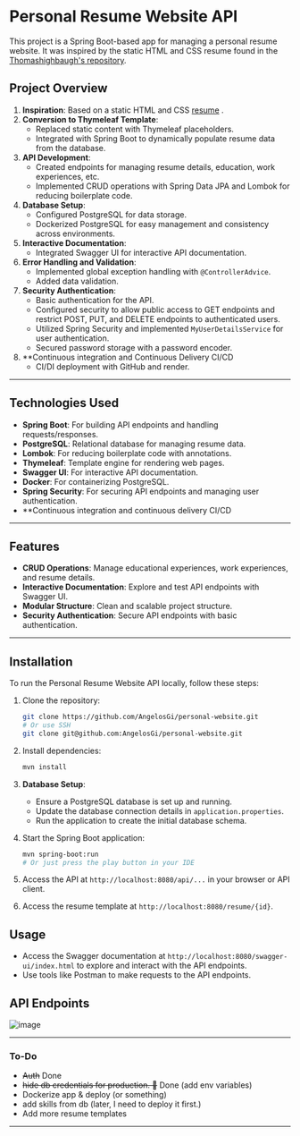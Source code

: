 # Personal Resume Website API

This project is a Spring Boot-based app for managing a personal resume website. It was inspired by the static HTML and CSS resume found in the [Thomashighbaugh's repository](https://github.com/Thomashighbaugh/resume).

## Project Overview

1. **Inspiration**: Based on a static HTML and CSS [resume](https://resume-thomas-leon-highbaugh.vercel.app/) .
2. **Conversion to Thymeleaf Template**: 
   - Replaced static content with Thymeleaf placeholders.
   - Integrated with Spring Boot to dynamically populate resume data from the database.
3. **API Development**: 
   - Created endpoints for managing resume details, education, work experiences, etc.
   - Implemented CRUD operations with Spring Data JPA and Lombok for reducing boilerplate code.
4. **Database Setup**: 
   - Configured PostgreSQL for data storage.
   - Dockerized PostgreSQL for easy management and consistency across environments.
5. **Interactive Documentation**: 
   - Integrated Swagger UI for interactive API documentation.
6. **Error Handling and Validation**: 
   - Implemented global exception handling with `@ControllerAdvice`.
   - Added data validation.
7. **Security Authentication**: 
   - Basic authentication for the API.
   - Configured security to allow public access to GET endpoints and restrict POST, PUT, and DELETE endpoints to authenticated users.
   - Utilized Spring Security and implemented `MyUserDetailsService` for user authentication.
   - Secured password storage with a password encoder.
8. **Continuous integration and Continuous Delivery CI/CD
   - CI/DI deployment with GitHub and render.

---

## Technologies Used

- **Spring Boot**: For building API endpoints and handling requests/responses.
- **PostgreSQL**: Relational database for managing resume data.
- **Lombok**: For reducing boilerplate code with annotations.
- **Thymeleaf**: Template engine for rendering web pages.
- **Swagger UI**: For interactive API documentation.
- **Docker**: For containerizing PostgreSQL.
- **Spring Security**: For securing API endpoints and managing user authentication.
- **Continuous integration and continuous delivery CI/CD

---

## Features

- **CRUD Operations**: Manage educational experiences, work experiences, and resume details.
- **Interactive Documentation**: Explore and test API endpoints with Swagger UI.
- **Modular Structure**: Clean and scalable project structure.
- **Security Authentication**: Secure API endpoints with basic authentication.

---

## Installation

To run the Personal Resume Website API locally, follow these steps:

1. Clone the repository:
   ```bash
   git clone https://github.com/AngelosGi/personal-website.git
   # Or use SSH
   git clone git@github.com:AngelosGi/personal-website.git
   ```

2. Install dependencies:
   ```bash
   mvn install
   ```

3. **Database Setup**:
   - Ensure a PostgreSQL database is set up and running.
   - Update the database connection details in `application.properties`.
   - Run the application to create the initial database schema.

4. Start the Spring Boot application:
   ```bash
   mvn spring-boot:run
   # Or just press the play button in your IDE
   ```

5. Access the API at `http://localhost:8080/api/...` in your browser or API client.
6. Access the resume template at `http://localhost:8080/resume/{id}`.

## Usage

- Access the Swagger documentation at `http://localhost:8080/swagger-ui/index.html` to explore and interact with the API endpoints.
- Use tools like Postman to make requests to the API endpoints.

## API Endpoints

![image](https://github.com/AngelosGi/personalWebsite/assets/144551151/173b2aa0-4274-4c96-9a2a-8192efab2643)

---

### To-Do

- ~~Auth~~ Done
- ~~hide db credentials for production. 👀~~ Done (add env variables)
- Dockerize app & deploy (or something)
- add skills from db (later, I need to deploy it first.)
- Add more resume templates

---
